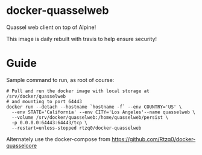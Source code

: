 # docker-quasselweb

Quassel web client on top of Alpine!

This image is daily rebuilt with travis to help ensure security!

# Guide

Sample command to run, as root of course:

```shell
# Pull and run the docker image with local storage at /srv/docker/quasselweb
# and mounting to port 64443
docker run --detach --hostname `hostname -f` --env COUNTRY='US' \
  --env STATE='California' --env CITY='Los Angeles'--name quasselweb \
  --volume /srv/docker/quasselweb:/home/quasselweb/persist \
  -p 0.0.0.0:64443:64443/tcp \
  --restart=unless-stopped rtzq0/docker-quasselweb
```

Alternately use the docker-compose from https://github.com/Rtzq0/docker-quasselcore
